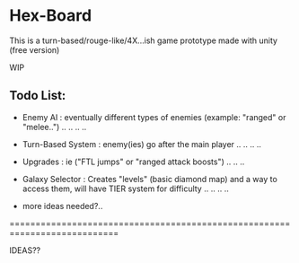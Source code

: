 Hex-Board
=========

This is a turn-based/rouge-like/4X...ish game prototype made with unity (free version) 

WIP

Todo List:
----------
	
- Enemy AI : 
 	eventually different types of enemies (example: "ranged" or "melee..")
 	..
 	..
 	..
 	..
 	 		
- Turn-Based System : 
 	 enemy(ies) go after the main player
 	 ..
 	 ..
 	 ..
 	 ..
 	 		
- Upgrades : 
  	ie ("FTL jumps" or "ranged attack boosts")
 	..
  	..
  	..
 	 		
- Galaxy Selector : 
	Creates "levels" (basic diamond map) and a way to access them, will have TIER system for difficulty
 	 ..
 	 ..
 	 ..
 	 ..
 	 		
- more ideas needed?..

===========================================================================
 	 
IDEAS??
 	 
 	 
 	 	
 	 
 	 
 	  
 
 	
